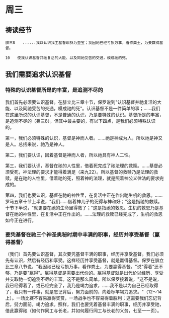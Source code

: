 # 周三

## 祷读经节
```
腓三8　　......我以认识我主基督耶稣为至宝；我因祂已经亏损万事，看作粪土，为要赢得基督。

10　　使我认识基督并祂复活的大能、以及同祂受苦的交通，模成祂的死。
```

## 我们需要追求认识基督

### 特殊的认识基督所是的丰富，是追测不尽的

我们首先必须要认识基督。在腓立比三章十节，保罗说到"认识基督并祂复活的大能、以及同祂受苦的交通，模成祂的死"。认识基督不是一件简单的事；......我们在这里所说的认识基督，不是普通的认识，乃是要特殊的认识。基督所是的丰富，是追测不尽的（弗三8），但其中最主要的，有以下四点，是我们必须特殊认识的。

第一，我们必须特殊的认识，基督是神而人者。......祂是神成为人，所以祂是神又是人。总括来说，祂乃是神人。

第二，我们要认识，因着基督是神而人者，所以祂具有神人二性。

第三，我们要认识，基督在祂的人性里，借着死完成了祂法理的救赎。......基督必须受死，神法理的要求才能得着满足（来九22）。所以基督的救赎乃是法理的救赎，是在祂的人性里，借着祂的死，照着神的法理，就是照着神公义律法的要求完成的。

第四，我们也要认识，基督在祂的神性里，在复活中正在作出祂生机的救恩。......罗马五章十节上半说，"我们......借着神儿子的死得与神和好；"这是指祂的救赎。十节下半说，"就更要在祂的生命里得救了；"这是指祂的救恩。生机的救恩乃是基督在祂的神性里，在复活中正在作出的。......法理的救赎已经完成了，生机的救恩如今正在进行。

### 要凭基督在祂三个神圣奥秘时期中丰满的职事，经历并享受基督（赢得基督）

（我们）首先要认识基督，其次要凭基督丰满的职事，经历并享受基督。我们必须先有认识，然后有经历和享受。这样经历并享受基督，就是赢得基督。保罗在腓立比三章八节说，"我因祂已经亏损万事，看作粪土，为要赢得基督。"说"得着"还不够，乃是要"赢得"。赢得基督是需要出代价的。赢得基督就是出代价以经历、享受并支取祂一切追测不尽的丰富。这不是那么简单。所以保罗接着说，"这不是说，我已经得着了，或已经完全了，我乃是竭力追求，......我不是以为自己已经取得了，我只有一件事，就是忘记背后，努力面前的，向着标竿竭力追求。"（12～14上）。一场比赛不容易赢得奖赏，一场战争也不容易得着胜利；这需要我们忘记背后，努力面前，竭力追求。照样，我们也要凭着基督丰满的职事，经历并享受祂，借此赢得祂（如何作同工与长老，并如何履行同工与长老的义务，七至一一页）。
